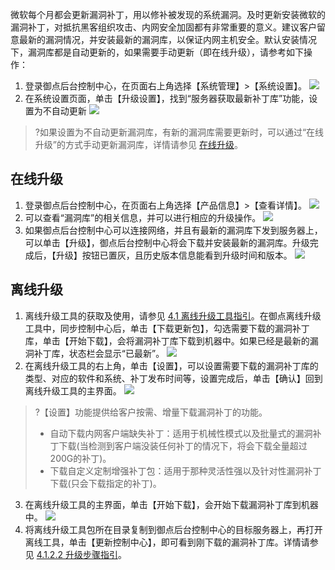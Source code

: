 微软每个月都会更新漏洞补丁，用以修补被发现的系统漏洞。及时更新安装微软的漏洞补丁，对抵抗黑客组织攻击、内网安全加固都有非常重要的意义。建议客户留意最新的漏洞情况，并安装最新的漏洞库，以保证内网主机安全。默认安装情况下，漏洞库都是自动更新的，如果需要手动更新（即在线升级），请参考如下操作：  
1. 登录御点后台控制中心，在页面右上角选择【系统管理】>【系统设置】。
![](https://main.qcloudimg.com/raw/c14ffdfe59d0a7f0c33d2ab4de66137c.png)
2. 在系统设置页面，单击【升级设置】，找到“服务器获取最新补丁库”功能，设置为不自动更新
![](https://main.qcloudimg.com/raw/00b742d8d54a74c14344845ab2f3b5c9.png)
>?如果设置为不自动更新漏洞库，有新的漏洞库需要更新时，可以通过“在线升级”的方式手动更新漏洞库，详情请参见 [在线升级](#zxsj)。


<span id="zxsj"></span>
## 在线升级
1. 登录御点后台控制中心，在页面右上角选择【产品信息】>【查看详情】。
![](https://main.qcloudimg.com/raw/d559d61dd4161737e1ff973d1f3b3905.png)
2. 可以查看“漏洞库”的相关信息，并可以进行相应的升级操作。
![](https://main.qcloudimg.com/raw/5b5e885ca9acd57443a649b692134aa8.png)
3. 如果御点后台控制中心可以连接网络，并且有最新的漏洞库下发到服务器上，可以单击【升级】，御点后台控制中心将会下载并安装最新的漏洞库。升级完成后，【升级】按钮已置灰，且历史版本信息能看到升级时间和版本。
![](https://main.qcloudimg.com/raw/2fb4e5f537d44be8be2bbfcc4a20ab28.png)

## 离线升级
1. 离线升级工具的获取及使用，请参见 [4.1 离线升级工具指引](#4.1-离线升级工具指引)。在御点离线升级工具中，同步控制中心后，单击【下载更新包】，勾选需要下载的漏洞补丁库，单击【开始下载】，会将漏洞补丁库下载到机器中。如果已经是最新的漏洞补丁库，状态栏会显示“已最新”。
![](https://main.qcloudimg.com/raw/0f664458a3cd5d4ef6803fe34e3c1d07.png)
2. 在离线升级工具的右上角，单击【设置】，可以设置需要下载的漏洞补丁库的类型、对应的软件和系统、补丁发布时间等，设置完成后，单击【确认】回到离线升级工具的主界面。
![](https://main.qcloudimg.com/raw/278fe70503baa9b64f854795dc2982ab.png)
>?【设置】功能提供给客户按需、增量下载漏洞补丁的功能。
>- 自动下载内网客户端缺失补丁：适用于机械性模式以及批量式的漏洞补丁下载(当检测到客户端没装任何补丁的情况下，将会下载全量超过200G的补丁)。
>- 下载自定义定制增强补丁包：适用于那种灵活性强以及针对性漏洞补丁下载(只会下载指定的补丁)。

3. 在离线升级工具的主界面，单击【开始下载】，会开始下载漏洞补丁库到机器中。
![](https://main.qcloudimg.com/raw/4148c733d213d04aab455921e8a2a9d5.png)
4. 将离线升级工具包所在目录复制到御点后台控制中心的目标服务器上，再打开离线工具，单击【更新控制中心】，即可看到刚下载的漏洞补丁库。详情请参见 [4.1.2.2 升级步骤指引](#4.1.2.2-升级步骤指引)。
